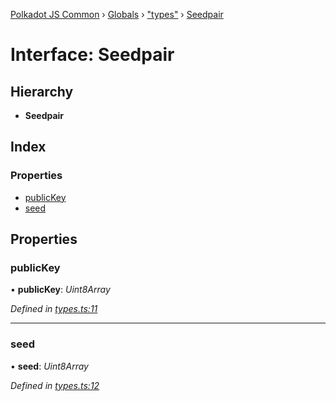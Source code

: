 [Polkadot JS Common](../README.md) › [Globals](../globals.md) › ["types"](../modules/_types_.md) › [Seedpair](_types_.seedpair.md)

# Interface: Seedpair

## Hierarchy

* **Seedpair**

## Index

### Properties

* [publicKey](_types_.seedpair.md#publickey)
* [seed](_types_.seedpair.md#seed)

## Properties

###  publicKey

• **publicKey**: *Uint8Array*

*Defined in [types.ts:11](https://github.com/polkadot-js/common/blob/90ca8a0d/packages/util-crypto/src/types.ts#L11)*

___

###  seed

• **seed**: *Uint8Array*

*Defined in [types.ts:12](https://github.com/polkadot-js/common/blob/90ca8a0d/packages/util-crypto/src/types.ts#L12)*
